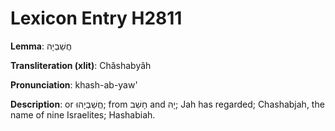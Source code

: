 # Lexicon Entry H2811

**Lemma**: חֲשַׁבְיָה

**Transliteration (xlit)**: Chăshabyâh

**Pronunciation**: khash-ab-yaw'

**Description**:
or חֲשַׁבְיָהוּ; from חָשַׁב and יָהּ; Jah has regarded; Chashabjah, the name of nine Israelites; Hashabiah.
